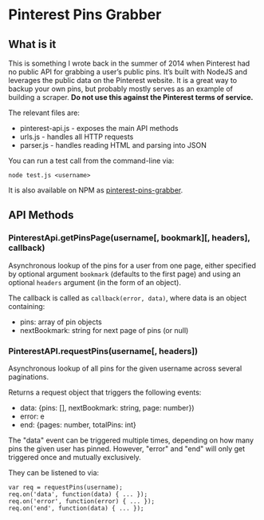 
Pinterest Pins Grabber
======================

## What is it

This is something I wrote back in the summer of 2014 when Pinterest had no public API for grabbing a user’s public pins. It’s built with NodeJS and leverages the public data on the Pinterest website. It is a great way to backup your own pins, but probably mostly serves as an example of building a scraper. **Do not use this against the Pinterest terms of service.**

The relevant files are:

*   pinterest-api.js - exposes the main API methods
*   urls.js - handles all HTTP requests
*   parser.js - handles reading HTML and parsing into JSON

You can run a test call from the command-line via:

```
node test.js <username>
```

It is also available on NPM as [pinterest-pins-grabber](https://www.npmjs.com/package/pinterest-pins-grabber).

## API Methods

### PinterestApi.getPinsPage(username[, bookmark][, headers], callback)

Asynchronous lookup of the pins for a user from one page, either
specified by optional argument `bookmark` (defaults to the first page)
and using an optional `headers` argument (in the form of an object).

The callback is called as `callback(error, data)`, where data is
an object containing:

-   pins: array of pin objects
-   nextBookmark: string for next page of pins (or null)


### PinterestAPI.requestPins(username[, headers])

Asynchronous lookup of all pins for the given username
across several paginations.

Returns a request object that triggers the following
events:

-   data: {pins: [], nextBookmark: string, page: number})
-   error: e
-   end: {pages: number, totalPins: int}

The "data" event can be triggered multiple times, depending
on how many pins the given user has pinned. However, "error"
and "end" will only get triggered once and mutually exclusively.

They can be listened to via:

    var req = requestPins(username);
    req.on('data', function(data) { ... });
    req.on('error', function(error) { ... });
    req.on('end', function(data) { ... });
